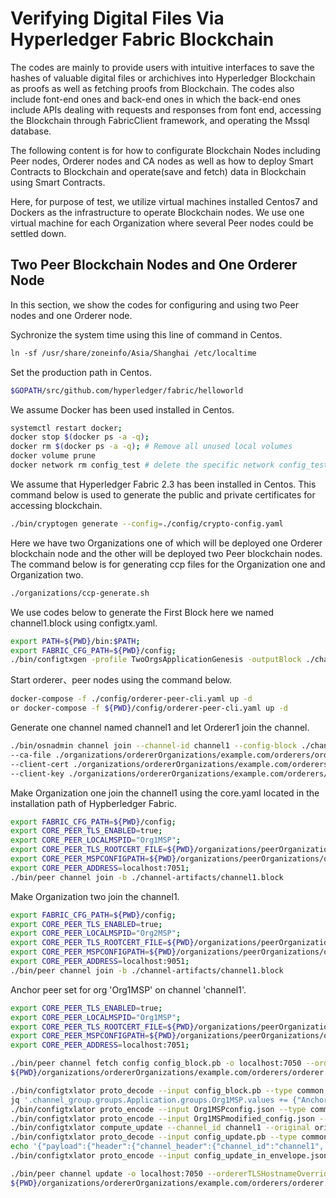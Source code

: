 # Verifying Digital Files Via Hyperledger Fabric Blockchain
The codes are mainly to provide users with intuitive interfaces to save the hashes of valuable digital files or archichives into Hyperledger Blockchain as proofs as well as fetching proofs from Blockchain. The codes also include font-end ones and back-end ones in which the back-end ones include APIs dealing with requests and responses from font end, accessing the Blockchain through FabricClient framework, and operating the Mssql database.

The following content is for how to configurate Blockchain Nodes including Peer nodes, Orderer nodes and CA nodes as well as how to deploy Smart Contracts to Blockchain and operate(save and fetch) data in Blockchain using Smart Contracts.

Here, for purpose of test, we utilize virtual machines installed Centos7 and Dockers as the infrastructure to operate Blockchain nodes. We use one virtual machine for each Organization where several Peer nodes could be settled down.

## Two Peer Blockchain Nodes and One Orderer Node
In this section, we show the codes for configuring and using two Peer nodes and one Orderer node.

Sychronize the system time using this line of command in Centos.
```sh
ln -sf /usr/share/zoneinfo/Asia/Shanghai /etc/localtime
```

Set the production path in Centos.
```sh
$GOPATH/src/github.com/hyperledger/fabric/helloworld
```
We assume Docker has been used installed in Centos.
```sh
systemctl restart docker;
docker stop $(docker ps -a -q);
docker rm $(docker ps -a -q); # Remove all unused local volumes
docker volume prune
docker network rm config_test # delete the specific network config_test which is used for communication among blockchain nodes
```
We assume that Hyperledger Fabric 2.3 has been installed in Centos. This command below is used to generate the public and private certificates for accessing blockchain.
```sh
./bin/cryptogen generate --config=./config/crypto-config.yaml
```
Here we have two Organizations one of which will be deployed one Orderer blockchain node and the other will be deployed two Peer blockchain nodes. The command below is for generating ccp files for the Organization one and Organization two.
```sh
./organizations/ccp-generate.sh
```
We use codes below to generate the First Block here we named channel1.block using configtx.yaml.
```sh
export PATH=${PWD}/bin:$PATH; 
export FABRIC_CFG_PATH=${PWD}/config; 
./bin/configtxgen -profile TwoOrgsApplicationGenesis -outputBlock ./channel-artifacts/channel1.block -channelID channel1
```
Start orderer、peer nodes using the command below.
```sh
docker-compose -f ./config/orderer-peer-cli.yaml up -d  
or docker-compose -f ${PWD}/config/orderer-peer-cli.yaml up -d
```
Generate one channel named channel1 and let Orderer1 join the channel.
```sh
./bin/osnadmin channel join --channel-id channel1 --config-block ./channel-artifacts/channel1.block -o localhost:7053 \
--ca-file ./organizations/ordererOrganizations/example.com/orderers/orderer.example.com/msp/tlscacerts/tlsca.example.com-cert.pem \
--client-cert ./organizations/ordererOrganizations/example.com/orderers/orderer.example.com/tls/server.crt \
--client-key ./organizations/ordererOrganizations/example.com/orderers/orderer.example.com/tls/server.key
```
Make Organization one join the channel1 using the core.yaml located in the installation path of Hypberledger Fabric. 
```sh
export FABRIC_CFG_PATH=${PWD}/config;  
export CORE_PEER_TLS_ENABLED=true;
export CORE_PEER_LOCALMSPID="Org1MSP";
export CORE_PEER_TLS_ROOTCERT_FILE=${PWD}/organizations/peerOrganizations/org1.example.com/peers/peer0.org1.example.com/tls/ca.crt;
export CORE_PEER_MSPCONFIGPATH=${PWD}/organizations/peerOrganizations/org1.example.com/users/Admin@org1.example.com/msp;
export CORE_PEER_ADDRESS=localhost:7051;
./bin/peer channel join -b ./channel-artifacts/channel1.block
```
Make Organization two join the channel1.
```sh
export FABRIC_CFG_PATH=${PWD}/config;
export CORE_PEER_TLS_ENABLED=true;
export CORE_PEER_LOCALMSPID="Org2MSP";
export CORE_PEER_TLS_ROOTCERT_FILE=${PWD}/organizations/peerOrganizations/org2.example.com/peers/peer0.org2.example.com/tls/ca.crt;
export CORE_PEER_MSPCONFIGPATH=${PWD}/organizations/peerOrganizations/org2.example.com/users/Admin@org2.example.com/msp;
export CORE_PEER_ADDRESS=localhost:9051;
./bin/peer channel join -b ./channel-artifacts/channel1.block
```
Anchor peer set for org 'Org1MSP' on channel 'channel1'.
```sh
export CORE_PEER_TLS_ENABLED=true;
export CORE_PEER_LOCALMSPID="Org1MSP";
export CORE_PEER_TLS_ROOTCERT_FILE=${PWD}/organizations/peerOrganizations/org1.example.com/peers/peer0.org1.example.com/tls/ca.crt;
export CORE_PEER_MSPCONFIGPATH=${PWD}/organizations/peerOrganizations/org1.example.com/users/Admin@org1.example.com/msp;
export CORE_PEER_ADDRESS=localhost:7051;

./bin/peer channel fetch config config_block.pb -o localhost:7050 --ordererTLSHostnameOverride orderer.example.com -c channel1 --tls --cafile \
${PWD}/organizations/ordererOrganizations/example.com/orderers/orderer.example.com/msp/tlscacerts/tlsca.example.com-cert.pem

./bin/configtxlator proto_decode --input config_block.pb --type common.Block | jq .data.data[0].payload.data.config >Org1MSPconfig.json;
jq '.channel_group.groups.Application.groups.Org1MSP.values += {"AnchorPeers":{"mod_policy": "Admins","value":{"anchor_peers": [{"host": "peer0.org1.example.com","port": 7051}]},"version": "0"}}' Org1MSPconfig.json >Org1MSPmodified_config.json; 
./bin/configtxlator proto_encode --input Org1MSPconfig.json --type common.Config >original_config.pb;
./bin/configtxlator proto_encode --input Org1MSPmodified_config.json --type common.Config >modified_config.pb;
./bin/configtxlator compute_update --channel_id channel1 --original original_config.pb --updated modified_config.pb >config_update.pb;
./bin/configtxlator proto_decode --input config_update.pb --type common.ConfigUpdate >config_update.json;
echo '{"payload":{"header":{"channel_header":{"channel_id":"channel1", "type":2}},"data":{"config_update":'$(cat config_update.json)'}}}' | jq . >config_update_in_envelope.json; 
./bin/configtxlator proto_encode --input config_update_in_envelope.json --type common.Envelope >Org1MSPanchors.tx

./bin/peer channel update -o localhost:7050 --ordererTLSHostnameOverride orderer.example.com -c channel1 -f Org1MSPanchors.tx --tls --cafile \
${PWD}/organizations/ordererOrganizations/example.com/orderers/orderer.example.com/msp/tlscacerts/tlsca.example.com-cert.pem
```
